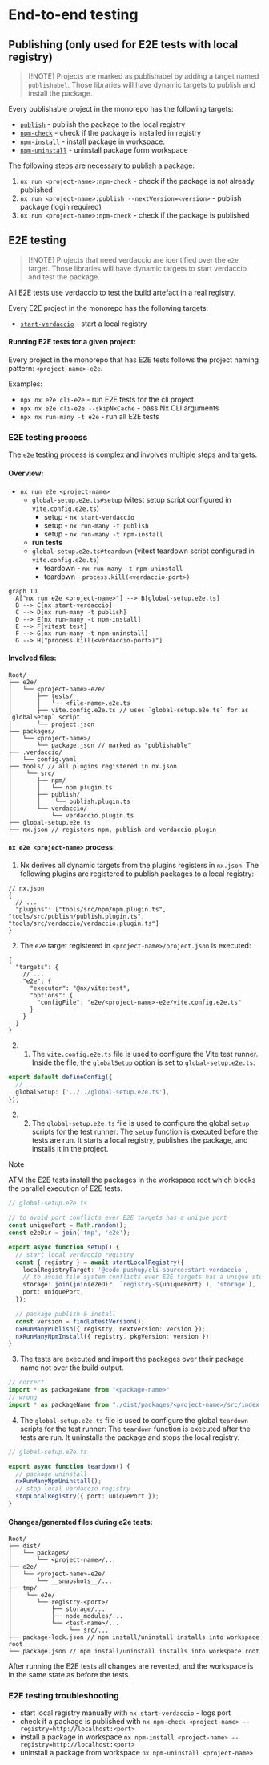 # End-to-end testing

## Publishing (only used for E2E tests with local registry)

> [!NOTE] Projects are marked as publishabel by adding a target named `publishabel`.
> Those libraries will have dynamic targets to publish and install the package.

Every publishable project in the monorepo has the following targets:

- [`publish`](./tools/src/publish/README.md#publish) - publish the package to the local registry
- [`npm-check`](./tools/src/npm/README.md#npm-check) - check if the package is installed in registry
- [`npm-install`](./tools/src/npm/README.md#npm-install) - install package in workspace.
- [`npm-uninstall`](./tools/src/npm/README.md#npm-uninstall) - uninstall package form workspace

The following steps are necessary to publish a package:

1. `nx run <project-name>:npm-check` - check if the package is not already published
2. `nx run <project-name>:publish --nextVersion=<version>` - publish package (login required)
3. `nx run <project-name>:npm-check` - check if the package is published

## E2E testing

> [!NOTE] Projects that need verdaccio are identified over the `e2e` target.
> Those libraries will have dynamic targets to start verdaccio and test the package.

All E2E tests use verdaccio to test the build artefact in a real registry.

Every E2E project in the monorepo has the following targets:

- [`start-verdaccio`](./tools/src/verdaccio/README.md#start-verdaccio) - start a local registry

#### Running E2E tests for a given project:

Every project in the monorepo that has E2E tests follows the project naming pattern: `<project-name>-e2e`.

Examples:

- `npx nx e2e cli-e2e` - run E2E tests for the cli project
- `npx nx e2e cli-e2e --skipNxCache` - pass Nx CLI arguments
- `npx nx run-many -t e2e` - run all E2E tests

### E2E testing process

The `e2e` testing process is complex and involves multiple steps and targets.

#### Overview:

- `nx run e2e <project-name>`
  - `global-setup.e2e.ts#setup` (vitest setup script configured in `vite.config.e2e.ts`)
    - setup - `nx start-verdaccio`
    - setup - `nx run-many -t publish`
    - setup - `nx run-many -t npm-install`
  - **run tests**
  - `global-setup.e2e.ts#teardown` (vitest teardown script configured in `vite.config.e2e.ts`)
    - teardown - `nx run-many -t npm-uninstall`
    - teardown - `process.kill(<verdaccio-port>)`

```mermaid
graph TD
  A["nx run e2e <project-name>"] --> B[global-setup.e2e.ts]
  B --> C[nx start-verdaccio]
  C --> D[nx run-many -t publish]
  D --> E[nx run-many -t npm-install]
  E --> F[vitest test]
  F --> G[nx run-many -t npm-uninstall]
  G --> H["process.kill(<verdaccio-port>)"]
```

#### Involved files:

```text
Root/
├── e2e/
│   └── <project-name>-e2e/
│       ├── tests/
│       │   └── <file-name>.e2e.ts
│       ├── vite.config.e2e.ts // uses `global-setup.e2e.ts` for as `globalSetup` script
│       └── project.json
├── packages/
│   └── <project-name>/
│       └── package.json // marked as "publishable"
├── .verdaccio/
│   └── config.yaml
├── tools/ // all plugins registered in nx.json
│    └── src/
│       ├── npm/
│       │   └── npm.plugin.ts
│       ├── publish/
│       │    └── publish.plugin.ts
│       └── verdaccio/
│           └── verdaccio.plugin.ts
├── global-setup.e2e.ts
└── nx.json // registers npm, publish and verdaccio plugin
```

#### `nx e2e <project-name>` process:

1. Nx derives all dynamic targets from the plugins registers in `nx.json`.
   The following plugins are registered to publish packages to a local registry:

```jsonc
// nx.json
{
  // ...
  "plugins": ["tools/src/npm/npm.plugin.ts", "tools/src/publish/publish.plugin.ts", "tools/src/verdaccio/verdaccio.plugin.ts"]
}
```

2. The `e2e` target registered in `<project-name>/project.json` is executed:

```jsonc
{
  "targets": {
    // ...
    "e2e": {
      "executor": "@nx/vite:test",
      "options": {
        "configFile": "e2e/<project-name>-e2e/vite.config.e2e.ts"
      }
    }
  }
}
```

2. 1. The `vite.config.e2e.ts` file is used to configure the Vite test runner.
      Inside the file, the `globalSetup` option is set to `global-setup.e2e.ts`:

```typescript
export default defineConfig({
  // ...
  globalSetup: ['../../global-setup.e2e.ts'],
});
```

2. 2. The `global-setup.e2e.ts` file is used to configure the global `setup` scripts for the test runner:
      The `setup` function is executed before the tests are run.
      It starts a local registry, publishes the package, and installs it in the project.

> [!NOTE]  
> ATM the E2E tests install the packages in the workspace root which blocks the parallel execution of E2E tests.

```typescript
// global-setup.e2e.ts

// to avoid port conflicts ever E2E targets has a unique port
const uniquePort = Math.random();
const e2eDir = join('tmp', 'e2e');

export async function setup() {
  // start local verdaccio registry
  const { registry } = await startLocalRegistry({
    localRegistryTarget: '@code-pushup/cli-source:start-verdaccio',
    // to avoid file system conflicts ever E2E targets has a unique storage folder
    storage: join(join(e2eDir, `registry-${uniquePort}`), 'storage'),
    port: uniquePort,
  });

  // package publish & install
  const version = findLatestVersion();
  nxRunManyPublish({ registry, nextVersion: version });
  nxRunManyNpmInstall({ registry, pkgVersion: version });
}
```

3. The tests are executed and import the packages over their package name not over the build output.

```typescript
// correct
import * as packageName from "<package-name>"
// wrong
import * as packageName from "./dist/packages/<project-name>/src/index.js"
```

4. The `global-setup.e2e.ts` file is used to configure the global `teardown` scripts for the test runner:
   The `teardown` function is executed after the tests are run.
   It uninstalls the package and stops the local registry.

```typescript
// global-setup.e2e.ts

export async function teardown() {
  // package uninstall
  nxRunManyNpmUninstall();
  // stop local verdaccio registry
  stopLocalRegistry({ port: uniquePort });
}
```

#### Changes/generated files during e2e tests:

```text
Root/
├── dist/
│   └── packages/
│       └── <project-name>/...
├── e2e/
│   └── <project-name>-e2e/
│       └── __snapshots__/...
├── tmp/
│    └── e2e/
│       └── registry-<port>/
│           ├── storage/...
│           ├── node_modules/...
│           └── <test-name>/...
│                └── src/...
├── package-lock.json // npm install/uninstall installs into workspace root
└── package.json // npm install/uninstall installs into workspace root
```

After running the E2E tests all changes are reverted, and the workspace is in the same state as before the tests.

### E2E testing troubleshooting

- start local registry manually with `nx start-verdaccio` - logs port
- check if a package is published with `nx npm-check <project-name> --registry=http://localhost:<port>`
- install a package in workspace `nx npm-install <project-name> --registry=http://localhost:<port>`
- uninstall a package from workspace `nx npm-uninstall <project-name>`
